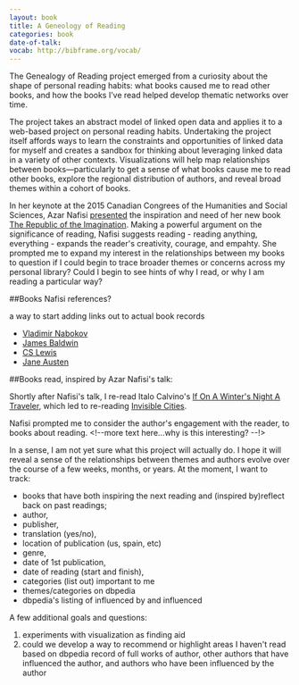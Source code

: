 ```yaml
---
layout: book
title: A Geneology of Reading
categories: book
date-of-talk:
vocab: http://bibframe.org/vocab/
---
```



The Genealogy of Reading project emerged from a curiosity about the
shape of personal reading habits: what books caused me to read other
books, and how the books I’ve read helped develop thematic networks
over time.

The project takes an abstract model of linked open data and applies it
to a web-based project on personal reading habits. Undertaking the
project itself affords ways to learn the constraints and opportunities
of linked data for myself and creates a sandbox for thinking about
leveraging linked data in a variety of other contexts. Visualizations
will help map relationships between books—particularly to get a sense
of what books cause me to read other books, explore the regional
distribution of authors, and reveal broad themes within a cohort of
books.

In her keynote at the 2015 Canadian Congrees of the Humanities and
Social Sciences, <span
resource="http://dbpedia.org/resource/Azar_Nafisi"
typeof="Person">Azar Nafisi</span> <a
href="http://congress2015.ca/program/events/nafisi">presented</a> the
inspiration and need of her new book <a
href="http://www.worldcat.org/oclc/885983017" typeof="Work"
property="creator">The Republic of the Imagination</a>. Making a
powerful argument on the significance of reading, Nafisi suggests
reading - reading anything, everything - expands the reader's
creativity, courage, and empahty. She prompted me to expand my
interest in the relationships between my books to question if I could
begin to trace broader themes or concerns across my personal library?
Could I begin to see hints of why I read, or why I am reading a
particular way?


##Books Nafisi references?

a way to start adding links out to actual book records

* <a href="http://dbpedia.org/resource/Vladimir_Nabokov" typeof="Person" property="referenced">Vladimir Nabokov</a>
*  <a href="http://dbpedia.org/resource/James_Baldwin" typeof="Person" property="referenced">James Baldwin</a>
* <a href="http://dbpedia.org/resource/C._S._Lewis" typeof="Person" property="referenced">CS Lewis</a>
* <a href="http://dbpedia.org/resource/Jane_Austen" typeof="Person" property="referenced">Jane Austen</a>

##Books read, inspired by Azar Nafisi's talk:

Shortly after Nafisi's talk, I re-read <span
resource="http://dbpedia.org/resource/Italo_Calvino"
typeof="Person">Italo Calvino's</span> <a
href="http://www.worldcat.org/oclc/7197128" typeof="Work"
property="creator">If On A Winter's Night A Traveler</a>, which led to
re-reading <a href ="http://uva.worldcat.org/oclc/3380425"
typeof="Work" property="creator">Invisible Cities</a>.

Nafisi prompted me to consider the author's engagement with the
reader, to books about reading. <!--more text here...why is this
interesting? --!>


In a sense, I am not yet sure what this project will actually do. I
hope it will reveal a sense of the relationships between themes and
authors evolve over the course of a few weeks, months, or years. At
the moment, I want to track:

* books that have both inspiring the next reading and (inspired
by)reflect back on past readings;
* author,
* publisher,
* translation (yes/no),
* location of publication (us, spain, etc)
* genre,
* date of 1st publication,
* date of reading (start and finish),
* categories (list out) important to me
* themes/categories on dbpedia
* dbpedia's listing of influenced by and influenced

A few additional goals and questions:

1. experiments with visualization as finding aid
2. could we develop a way to recommend or highlight areas I haven't
   read based on dbpedia record of full works of author, other authors
   that have influenced the author, and authors who have been
   influenced by the author
